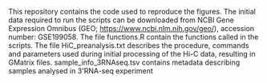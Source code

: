 This repository contains the code used to reproduce the figures.
The initial data required to run the scripts can be downloaded from NCBI Gene Expression Omnibus (GEO; https://www.ncbi.nlm.nih.gov/geo/), accession number: GSE199058. 
The file functions.R contain the functions called in the scripts.
The file HiC_preanalysis.txt describes the procedure, commands and parameters used during initial processing of the Hi-C data,  resulting in GMatrix files.
sample_info_3RNAseq.tsv contains metadata describing samples analysed in 3'RNA-seq experiment

 
